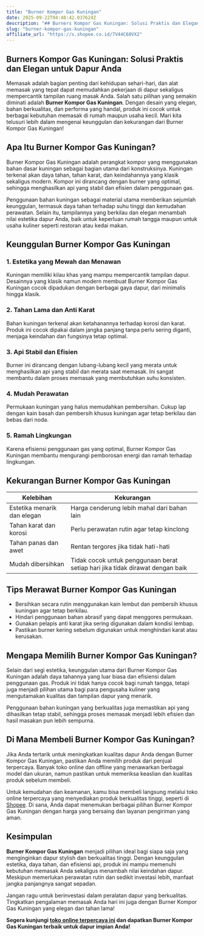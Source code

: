 ```yaml
---
title: "Burner Kompor Gas Kuningan"
date: 2025-09-22T04:48:42.037624Z
description: "## Burners Kompor Gas Kuningan: Solusi Praktis dan Elegan untuk Dapur Anda..."
slug: "burner-kompor-gas-kuningan"
affiliate_url: "https://s.shopee.co.id/7V44C68VX2"
---
```

## Burners Kompor Gas Kuningan: Solusi Praktis dan Elegan untuk Dapur Anda

Memasak adalah bagian penting dari kehidupan sehari-hari, dan alat memasak yang tepat dapat memudahkan pekerjaan di dapur sekaligus mempercantik tampilan ruang masak Anda. Salah satu pilihan yang semakin diminati adalah **Burner Kompor Gas Kuningan**. Dengan desain yang elegan, bahan berkualitas, dan performa yang handal, produk ini cocok untuk berbagai kebutuhan memasak di rumah maupun usaha kecil. Mari kita telusuri lebih dalam mengenai keunggulan dan kekurangan dari Burner Kompor Gas Kuningan!

## Apa Itu Burner Kompor Gas Kuningan?

Burner Kompor Gas Kuningan adalah perangkat kompor yang menggunakan bahan dasar kuningan sebagai bagian utama dari konstruksinya. Kuningan terkenal akan daya tahan, tahan karat, dan keindahannya yang klasik sekaligus modern. Kompor ini dirancang dengan burner yang optimal, sehingga menghasilkan api yang stabil dan efisien dalam penggunaan gas.

Penggunaan bahan kuningan sebagai material utama memberikan sejumlah keunggulan, termasuk daya tahan terhadap suhu tinggi dan kemudahan perawatan. Selain itu, tampilannya yang berkilau dan elegan menambah nilai estetika dapur Anda, baik untuk keperluan rumah tangga maupun untuk usaha kuliner seperti restoran atau kedai makan.

## Keunggulan Burner Kompor Gas Kuningan

### 1. Estetika yang Mewah dan Menawan
Kuningan memiliki kilau khas yang mampu mempercantik tampilan dapur. Desainnya yang klasik namun modern membuat Burner Kompor Gas Kuningan cocok dipadukan dengan berbagai gaya dapur, dari minimalis hingga klasik.

### 2. Tahan Lama dan Anti Karat
Bahan kuningan terkenal akan ketahanannya terhadap korosi dan karat. Produk ini cocok dipakai dalam jangka panjang tanpa perlu sering diganti, menjaga keindahan dan fungsinya tetap optimal.

### 3. Api Stabil dan Efisien
Burner ini dirancang dengan lubang-lubang kecil yang merata untuk menghasilkan api yang stabil dan merata saat memasak. Ini sangat membantu dalam proses memasak yang membutuhkan suhu konsisten.

### 4. Mudah Perawatan
Permukaan kuningan yang halus memudahkan pembersihan. Cukup lap dengan kain basah dan pembersih khusus kuningan agar tetap berkilau dan bebas dari noda.

### 5. Ramah Lingkungan
Karena efisiensi penggunaan gas yang optimal, Burner Kompor Gas Kuningan membantu mengurangi pemborosan energi dan ramah terhadap lingkungan.

## Kekurangan Burner Kompor Gas Kuningan

| Kelebihan                      | Kekurangan                                   |
|------------------------------|----------------------------------------------|
| Estetika menarik dan elegan | Harga cenderung lebih mahal dari bahan lain|
| Tahan karat dan korosi      | Perlu perawatan rutin agar tetap kinclong  |
| Tahan panas dan awet        | Rentan tergores jika tidak hati-hati       |
| Mudah dibersihkan           | Tidak cocok untuk penggunaan berat setiap hari jika tidak dirawat dengan baik |

## Tips Merawat Burner Kompor Gas Kuningan

- Bersihkan secara rutin menggunakan kain lembut dan pembersih khusus kuningan agar tetap berkilau.
- Hindari penggunaan bahan abrasif yang dapat menggores permukaan.
- Gunakan pelapis anti karat jika sering digunakan dalam kondisi lembap.
- Pastikan burner kering sebelum digunakan untuk menghindari karat atau kerusakan.

## Mengapa Memilih Burner Kompor Gas Kuningan?

Selain dari segi estetika, keunggulan utama dari Burner Kompor Gas Kuningan adalah daya tahannya yang luar biasa dan efisiensi dalam penggunaan gas. Produk ini tidak hanya cocok bagi rumah tangga, tetapi juga menjadi pilihan utama bagi para pengusaha kuliner yang mengutamakan kualitas dan tampilan dapur yang menarik.

Penggunaan bahan kuningan yang berkualitas juga memastikan api yang dihasilkan tetap stabil, sehingga proses memasak menjadi lebih efisien dan hasil masakan pun lebih sempurna.

## Di Mana Membeli Burner Kompor Gas Kuningan?

Jika Anda tertarik untuk meningkatkan kualitas dapur Anda dengan Burner Kompor Gas Kuningan, pastikan Anda memilih produk dari penjual terpercaya. Banyak toko online dan offline yang menawarkan berbagai model dan ukuran, namun pastikan untuk memeriksa keaslian dan kualitas produk sebelum membeli.

Untuk kemudahan dan keamanan, kamu bisa membeli langsung melalui toko online terpercaya yang menyediakan produk berkualitas tinggi, seperti di [Shopee](https://s.shopee.co.id/7V44C68VX2). Di sana, Anda dapat menemukan berbagai pilihan Burner Kompor Gas Kuningan dengan harga yang bersaing dan layanan pengiriman yang aman.

## Kesimpulan

**Burner Kompor Gas Kuningan** menjadi pilihan ideal bagi siapa saja yang menginginkan dapur stylish dan berkualitas tinggi. Dengan keunggulan estetika, daya tahan, dan efisiensi api, produk ini mampu memenuhi kebutuhan memasak Anda sekaligus menambah nilai keindahan dapur. Meskipun memerlukan perawatan rutin dan sedikit investasi lebih, manfaat jangka panjangnya sangat sepadan.

Jangan ragu untuk berinvestasi dalam peralatan dapur yang berkualitas. Tingkatkan pengalaman memasak Anda hari ini juga dengan Burner Kompor Gas Kuningan yang elegan dan tahan lama!

**Segera kunjungi [toko online terpercaya ini](https://s.shopee.co.id/7V44C68VX2) dan dapatkan Burner Kompor Gas Kuningan terbaik untuk dapur impian Anda!**